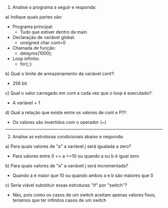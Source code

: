 1) Analise o programa a seguir e responda:

a) Indique quais partes são:

  * Programa principal:
    * Tudo que estiver dentro da main
  * Declaração de variável global:
    * unsigned char cont=0
  * Chamada de função:
    * delayms(1000);
  * Loop infinito:
    * for(;;)

b) Qual o limite de armazenamento da variável cont?:
* 256 bit

c) Qual o valor carregado em cont a cada vez que o loop é executado?: 
* A variável + 1

d) Qual a relação que existe entre os valores de cont e P1?: 
* Os valores são invertidos com o operador (~)
---
2) Analise as estruturas condicionais abaixo e responda:

a) Para quais valores de "a" a variável j será igualada a zero?
* Para valores entre 0 <= a <=10 ou quando a ou b é igual zero

b) Para quais valores de "a" a variável j será incrementada?
* Quando a é maior que 10 ou quando ambos a e b são maiores que 0

c) Seria viável substituir essas estruturas "if" por "switch"?
* Não, pois como os casos de um switch aceitam apenas valores fixos, teríamos que ter infinitos casos de um switch
